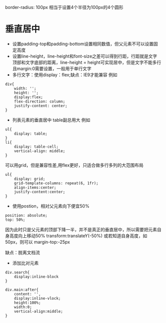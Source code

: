 border-radius: 100px 相当于设置4个半径为100px的4个圆形
# 垂直居中
- 设置padding-top和padding-bottom设置相同数值，但父元素不可以设置固定高度
- 设置line-height，line-height和font-size之差可以得到行距，行距就是文字顶部和文字底部的距离，line-height = height可实现居中，但是文字不能多行且margin:0需要设置，一般用于单行文字
- 多行文字：使用display：flex;缺点：IE9才能兼容
例如
```
div{
    width: '';
    height: '';
    display:flex;
    flex-direction: column;
    justify-content: center;
}
```
- 列表元素的垂直居中 table副总用大
例如
```
ul{
    display: table;
}
li{
    display: table-cell;
    vertical-align: middle;
}
```
可以用grid，但是兼容性差,用flex更好，只适合做多行多列的大范围布局
```
ul{
    display: grid;
    grid-template-columns: repeat(6, 1fr);
    align-items:center;
    justify-content:center;
}
```
- 使用postion，相对父元素向下便宜50%
```
position: absolute;
top: 50%;
```
因为此时只是父元素的顶部下降一半，并不是真正的垂直居中，所以需要把元素自身高度向上移动50%
transform:translateY(-50%)
或若知道自身高度，如50px，则可以
margin-top:-25px

缺点：脱离文档流
- 添加比对元素
```
div.search{
    display:inline-block
}

div.main:after{
    content: '',
    display:inline-vlock;
    height:100%;
    width:0;
    vertical-align:middle;
}
```
